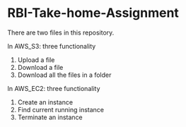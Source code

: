 # RBI-Take-home-Assignment
There are two files in this repository. 

In AWS_S3: three functionality 
1. Upload a file
2. Download a file
3. Download all the files in a folder

In AWS_EC2: three functionality
1. Create an instance
2. Find current running instance
3. Terminate an instance
